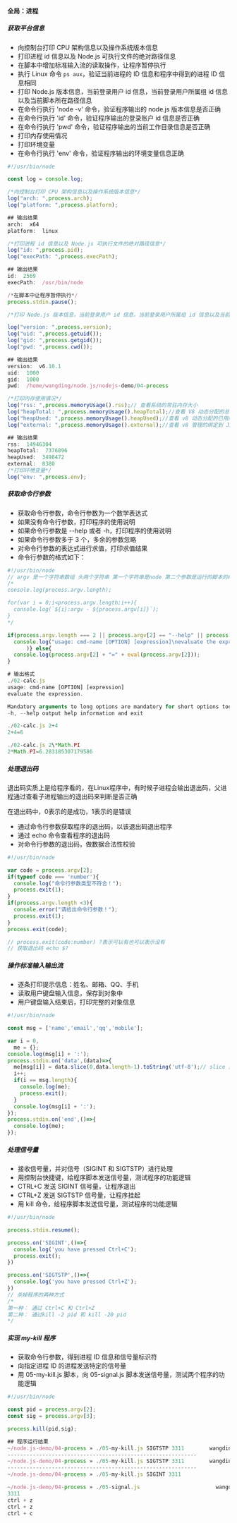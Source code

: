 #### 全局：进程

##### 获取平台信息

- 向控制台打印 CPU 架构信息以及操作系统版本信息
- 打印进程 id 信息以及 Node.js 可执行文件的绝对路径信息
- 在脚本中增加标准输入流的读取操作，让程序暂停执行
- 执行 Linux 命令 `ps aux`，验证当前进程的 ID 信息和程序中得到的进程 ID 信息相同
- 打印 Node.js 版本信息，当前登录用户 id 信息，当前登录用户所属组 id 信息以及当前脚本所在路径信息
- 在命令行执行 'node -v' 命令，验证程序输出的 node.js 版本信息是否正确
- 在命令行执行 'id' 命令，验证程序输出的登录账户 id 信息是否正确
- 在命令行执行 'pwd' 命令，验证程序输出的当前工作目录信息是否正确
- 打印内存使用情况
- 打印环境变量
- 在命令行执行 'env' 命令，验证程序输出的环境变量信息正确

```javascript
#!/usr/bin/node

const log = console.log;

/*向控制台打印 CPU 架构信息以及操作系统版本信息*/
log("arch: ",process.arch);
log("platform: ",process.platform);

## 输出结果
arch:  x64
platform:  linux

/*打印进程 id 信息以及 Node.js 可执行文件的绝对路径信息*/
log("id: ",process.pid);
log("execPath: ",process.execPath);

## 输出结果
id:  2569
execPath:  /usr/bin/node

/*在脚本中让程序暂停执行*/
process.stdin.pause();

/*打印 Node.js 版本信息，当前登录用户 id 信息，当前登录用户所属组 id 信息以及当前脚本所在路径信息*/

log("version: ",process.version);
log("uid: ",process.getuid());
log("gid: ",process.getgid());
log("pwd: ",process.cwd());

## 输出结果
version:  v6.10.1
uid:  1000
gid:  1000
pwd:  /home/wangding/node.js/nodejs-demo/04-process

/*打印内存使用情况*/
log("rss: ",process.memoryUsage().rss);// 查看系统的常驻内存大小
log("heapTotal: ",process.memoryUsage().heapTotal);//查看 V8 动态分配的总内存大小
log("heapUsed: ",process.memoryUsage().heapUsed);//查看 v8 动态分配的已用内存大小
log("external: ",process.memoryUsage().external);//查看 v8 管理的绑定到 JS 对象上的 C++ 对象的内存

## 输出结果
rss:  14946304
heapTotal:  7376896
heapUsed:  3498472
external:  8380
/*打印环境变量*/
log("env: ",process.env);
```

##### 获取命令行参数

- 获取命令行参数，命令行参数为一个数学表达式
- 如果没有命令行参数，打印程序的使用说明
- 如果命令行参数是 --help 或者 -h，打印程序的使用说明
- 如果命令行参数多于 3 个，多余的参数忽略
- 对命令行参数的表达式进行求值，打印求值结果
- 命令行参数的格式如下：

```javascript
#!/usr/bin/node
// argv 是一个字符串数组 头两个字符串 第一个字符串是node 第二个参数是运行的脚本的绝对路径
/*
console.log(process.argv.length);

for(var i = 0;i<process.argv.length;i++){
  console.log(`${i}:argv - ${process.argv[i]}`);
}
*/

if(process.argv.length === 2 || process.argv[2] == "--help" || process.argv[2] == "-h"){
  console.log("usage: cmd-name [OPTION] [expression]\nevaluate the expression.\n\nMandatory arguments to long options are mandatory for short options too.\n-h, --help output help information and exit"
      )} else{
  console.log(process.argv[2] + "=" + eval(process.argv[2]));        
}

# 输出格式
./02-calc.js
usage: cmd-name [OPTION] [expression]
evaluate the expression.

Mandatory arguments to long options are mandatory for short options too.
-h, --help output help information and exit

./02-calc.js 2+4
2+4=6

./02-calc.js 2\*Math.PI
2*Math.PI=6.283185307179586
```

##### 处理退出码

退出码实质上是给程序看的，在Linux程序中，有时候子进程会输出退出码，父进程通过查看子进程输出的退出码来判断是否正确

在退出码中，0表示的是成功，1表示的是错误

- 通过命令行参数获取程序的退出码，以该退出码退出程序
- 通过 echo 命令查看程序的退出码
- 对命令行参数的退出码，做数据合法性校验

```javascript
#!/usr/bin/node

var code = process.argv[2];
if(typeof code === 'number'){
  console.log("命令行参数类型不符合！");
  process.exit(1);
}
if(process.argv.length <3){
  console.error("请给出命令行参数！");
  process.exit(1);
}
process.exit(code);

// process.exit(code:number) ?表示可以有也可以表示没有
// 获取退出码 echo $?
```

##### 操作标准输入输出流

- 逐条打印提示信息：姓名、邮箱、QQ、手机
- 读取用户键盘输入信息，保存到对象中
- 用户键盘输入结束后，打印完整的对象信息

```javascript
#!/usr/bin/node

const msg = ['name','email','qq','mobile'];

var i = 0,
  me = {};
console.log(msg[i] + ':');
process.stdin.on('data',(data)=>{
  me[msg[i]] = data.slice(0,data.length-1).toString('utf-8');// slice 是将回车进行去掉
  i++;
  if(i == msg.length){
    console.log(me);
    process.exit();
  }
  console.log(msg[i] + ':');
});
process.stdin.on('end',()=>{
  console.log(me);
});
```

##### 处理信号量

- 接收信号量，并对信号（SIGINT 和 SIGTSTP）进行处理
- 用控制台快捷键，给程序脚本发送信号量，测试程序的功能逻辑
- CTRL+C 发送 SIGINT 信号量，让程序退出
- CTRL+Z 发送 SIGTSTP 信号量，让程序挂起
- 用 kill 命令，给程序脚本发送信号量，测试程序的功能逻辑

```javascript
#!/usr/bin/node

process.stdin.resume();

process.on('SIGINT',()=>{
  console.log('you have pressed Ctrl+C');
  process.exit();
})

process.on('SIGTSTP',()=>{
  console.log('you have pressed Ctrl+Z');
})
// 杀掉程序的两种方式
/*
第一种： 通过 Ctrl+C 和 Ctrl+Z
第二种： 通过kill -2 pid 和 kill -20 pid
*/
```

##### 实现 my-kill 程序

- 获取命令行参数，得到进程 ID 信息和信号量标识符
- 向指定进程 ID 的进程发送特定的信号量
- 用 05-my-kill.js 脚本，向 05-signal.js 脚本发送信号量，测试两个程序的功能逻辑

```javascript
#!/usr/bin/node

const pid = process.argv[2];
const sig = process.argv[3];

process.kill(pid,sig);

## 程序运行结果
~/node.js-demo/04-process » ./05-my-kill.js SIGTSTP 3311        wangding@OFFICE
------------------------------------------------------------
~/node.js-demo/04-process » ./05-my-kill.js SIGTSTP 3311        wangding@OFFICE
------------------------------------------------------------
~/node.js-demo/04-process » ./05-my-kill.js SIGINT 3311

~/node.js-demo/04-process » ./05-signal.js                        wangding@OFFICE
3311
ctrl + z
ctrl + z
ctrl + c
```

